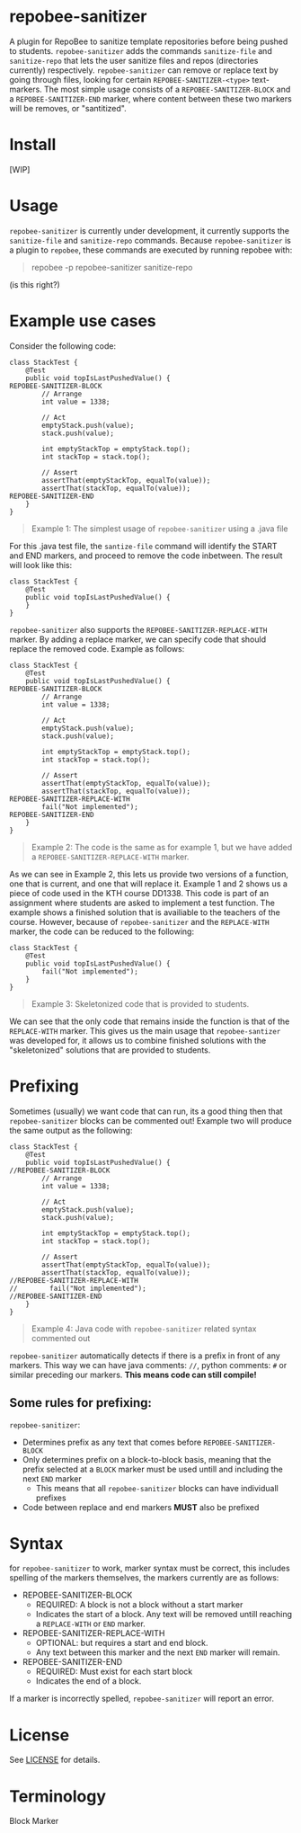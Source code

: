 # repobee-sanitizer
A plugin for RepoBee to sanitize template repositories before being pushed to students. 
`repobee-sanitizer` adds the commands `sanitize-file` and `sanitize-repo` that lets the user sanitize files and repos (directories currently) respectively.
`repobee-sanitizer` can remove or replace text by going through files, looking for certain `REPOBEE-SANITIZER-<type>` text-markers. The most simple usage consists of a `REPOBEE-SANITIZER-BLOCK` and a `REPOBEE-SANITIZER-END` marker, where content between these two markers will be removes, or "santitized".

# Install

[WIP]

# Usage
`repobee-sanitizer` is currently under development, it currently supports the `sanitize-file` and `sanitize-repo` commands. Because `repobee-sanitizer` is a plugin to `repobee`, these commands are executed by running repobee with:

> repobee -p repobee-sanitizer sanitize-repo

(is this right?)

# Example use cases
Consider the following code:

```
class StackTest {
    @Test
    public void topIsLastPushedValue() {
REPOBEE-SANITIZER-BLOCK
        // Arrange
        int value = 1338;

        // Act
        emptyStack.push(value);
        stack.push(value);

        int emptyStackTop = emptyStack.top();
        int stackTop = stack.top();

        // Assert
        assertThat(emptyStackTop, equalTo(value));
        assertThat(stackTop, equalTo(value));
REPOBEE-SANITIZER-END
    }
}
```
>Example 1: The simplest usage of `repobee-sanitizer` using a .java file

For this .java test file, the `santize-file` command will identify the START and END markers, and proceed to remove the code inbetween. The result will look like this:

```
class StackTest {
    @Test
    public void topIsLastPushedValue() {
    }
}
```

`repobee-sanitizer` also supports the `REPOBEE-SANITIZER-REPLACE-WITH` marker. By adding a replace marker, we can specify code that should replace the removed code. Example as follows:

````
class StackTest {
    @Test
    public void topIsLastPushedValue() {
REPOBEE-SANITIZER-BLOCK
        // Arrange
        int value = 1338;

        // Act
        emptyStack.push(value);
        stack.push(value);

        int emptyStackTop = emptyStack.top();
        int stackTop = stack.top();

        // Assert
        assertThat(emptyStackTop, equalTo(value));
        assertThat(stackTop, equalTo(value));
REPOBEE-SANITIZER-REPLACE-WITH
        fail("Not implemented");
REPOBEE-SANITIZER-END
    }
}
````
> Example 2: The code is the same as for example 1, but we have added a `REPOBEE-SANITIZER-REPLACE-WITH` marker.

As we can see in Example 2, this lets us provide two versions of a function, one that is current, and one that will replace it. Example 1 and 2 shows us a piece of code used in the KTH course DD1338. This code is part of an assignment where students are asked to implement a test function. The example shows a finished solution that is availiable to the teachers of the course. However, because of `repobee-sanitizer` and the `REPLACE-WITH` marker, the code can be reduced to the following:

````
class StackTest {
    @Test
    public void topIsLastPushedValue() {
        fail("Not implemented");
    }
}
````

> Example 3: Skeletonized code that is provided to students.

We can see that the only code that remains inside the function is that of the `REPLACE-WITH` marker. This gives us the main usage that `repobee-santizer` was developed for, it allows us to combine finished solutions with the "skeletonized" solutions that are provided to students.

# Prefixing
Sometimes (usually) we want code that can run, its a good thing then that `repobee-sanitizer` blocks can be commented out! Example two will produce the same output as the following:

````
class StackTest {
    @Test
    public void topIsLastPushedValue() {
//REPOBEE-SANITIZER-BLOCK
        // Arrange
        int value = 1338;

        // Act
        emptyStack.push(value);
        stack.push(value);

        int emptyStackTop = emptyStack.top();
        int stackTop = stack.top();

        // Assert
        assertThat(emptyStackTop, equalTo(value));
        assertThat(stackTop, equalTo(value));
//REPOBEE-SANITIZER-REPLACE-WITH
//        fail("Not implemented");
//REPOBEE-SANITIZER-END
    }
}
````
> Example 4: Java code with `repobee-sanitizer` related syntax commented out 

`repobee-sanitizer` automatically detects if there is a prefix in front of any markers. This way we can have java comments: `//`, python comments: `#` or similar preceding our markers. **This means code can still compile!**

## Some rules for prefixing:

`repobee-sanitizer`:
* Determines prefix as any text that comes before `REPOBEE-SANITIZER-BLOCK`
* Only determines prefix on a block-to-block basis, meaning that the prefix selected at a `BLOCK` marker must be used untill and including the next `END` marker 
    * This means that all `repobee-sanitizer` blocks can have individuall prefixes
* Code between replace and end markers **MUST** also be prefixed


# Syntax
for `repobee-sanitizer` to work, marker syntax must be correct, this includes spelling of the markers themselves, the markers currently are as follows:

- REPOBEE-SANITIZER-BLOCK
    - REQUIRED: A block is not a block without a start marker
    - Indicates the start of a block. Any text will be removed untill reaching a `REPLACE-WITH` or `END` marker. 
- REPOBEE-SANITIZER-REPLACE-WITH
    - OPTIONAL: but requires a start and end block.
    - Any text between this marker and the next `END` marker will remain.
- REPOBEE-SANITIZER-END
    - REQUIRED: Must exist for each start block
    - Indicates the end of a block.

If a marker is incorrectly spelled, `repobee-sanitizer` will report an error. 

# License
See [LICENSE](LICENSE) for details.

# Terminology
Block
Marker